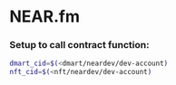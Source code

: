 # NEAR.fm

### Setup to call contract function:

```sh
dmart_cid=$(<dmart/neardev/dev-account)
nft_cid=$(<nft/neardev/dev-account)
```
